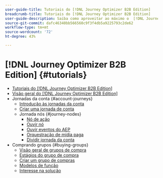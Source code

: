```yaml
---
user-guide-title: Tutoriais do [!DNL Journey Optimizer B2B Edition]
breadcrumb-title: Tutoriais do [!DNL Journey Optimizer B2B Edition]
user-guide-description: Saiba como aproveitar ao máximo o  [!DNL Journey Optimizer B2B Edition]. Orquestre jornadas de conta e grupo de compras usando a IA generativa integrada e automação líder de setor para maximizar a demanda por ofertas específicas.
source-git-commit: dafc46340bb566560c9f3f4db5a9225793c2de62
workflow-type: tm+mt
source-wordcount: '72'
ht-degree: 43%

---
```



# [!DNL Journey Optimizer B2B Edition] {#tutorials}

+ [Tutoriais do [!DNL Journey Optimizer B2B Edition]](overview.md)
+ [Visão geral do [!DNL Journey Optimizer B2B Edition]](/help/overview-video.md)
+ Jornadas da conta {#account-journeys}
   + [Introdução às jornadas da conta](/help/account-journeys/introducing-account-journeys.md)
   + [Criar uma jornada de conta](/help/account-journeys/create-an-account-journey.md)
   + Jornada nós {#journey-nodes}
      + [Nó de ação](/help/account-journeys/journey-nodes/action-node.md)
      + [Ouvir nó](/help/account-journeys/journey-nodes/listen-node.md)
      + [Ouvir eventos do AEP](/help/account-journeys/journey-nodes/listen-for-aep-events.md)
      + [Orquestração de mídia paga](/help/account-journeys/journey-nodes/paid-media-orchestration.md)
      + [Dividir jornada da conta](/help/account-journeys/journey-nodes/split-account-journey.md)
+ Comprando grupos {#buying-groups}
   + [Visão geral de grupos de compra](/help/buying-groups/buying-groups-overview.md)
   + [Estágios do grupo de compra](/help/buying-groups/buying-group-stages.md)
   + [Criar um grupo de compras](/help/buying-groups/create-a-buying-group.md)
   + [Modelos de função](/help/buying-groups/role-templates.md)
   + [Interesse na solução](/help/buying-groups/solution-interest.md)
